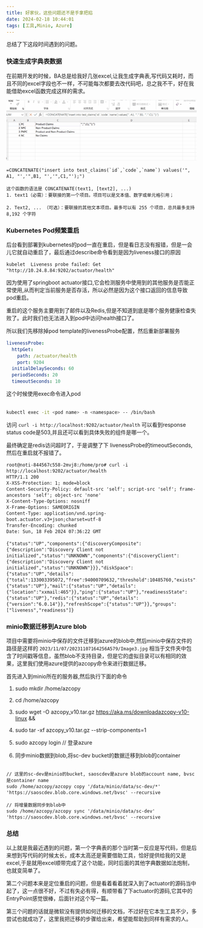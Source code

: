 ```yaml
---
title: 好家伙，这些问题还不是手拿把掐
date: 2024-02-18 10:44:01
tags: [工具,Minio, Azure]
---
```


总结了下这段时间遇到的问题。


### 快速生成字典表数据

在前期开发的时候，BA总是给我好几张excel,让我生成字典表,写代码又耗时，而且不同的excel字段也不一样，不可能每次都要去改代码吧，总之我不干，好在我能借助excel函数完成这样的需求。

![函数](/images/excel.gif)

```
=CONCATENATE("insert into test_claims(`id`,`code`,`name`) values('", A1, "','",B1, "','",C1,"');")

这个函数的语法是 CONCATENATE(text1, [text2], ...)
1. text1（必需）：要联接的第一个项目。项目可以是文本值、数字或单元格引用；

2. Text2, ... （可选）：要联接的其他文本项目。最多可以有 255 个项目，总共最多支持 8,192 个字符
```

### Kubernetes Pod频繁重启

后台看到部署到kubernetes的pod一直在重启，但是看日志没有报错，但是一会儿它就自动重启了，最后通过describe命令看到是因为liveness接口的原因

```
kubelet  Liveness probe failed: Get "http://10.24.8.84:9202/actuator/health"
```

因为使用了springboot actuator接口,它会检测服务中使用到的其他服务是否能正常使用,从而判定当前服务是否存活，所以必然是因为这个接口返回的信息导致pod重启。

重启的这个服务主要用到了邮件以及Redis,但是不知道到底是哪个服务健康检查失败了。此时我们也无法进入到pod中访问health接口了。

所以我们先移除掉pod template的livenessProbe配置，然后重新部署服务

```yaml
livenessProbe:
  httpGet:
    path: /actuator/health
    port: 9204
  initialDelaySeconds: 60
  periodSeconds: 20
  timeoutSeconds: 10
```

这个时候使用exec命令进入pod

```bash

kubectl exec -it <pod name> -n <namespace> -- /bin/bash
```

访问  `curl -i http://localhost:9202/actuator/health`  可以看到response status code是503,并且还可以看到具体失败的组件是哪一个。 

最终确定是redis访问超时了，于是调整了下 livenessProbe的timeoutSeconds,然后在重启就不报错了。

```
root@noti-844567c558-2mvj8:/home/pro# curl -i http://localhost:9202/actuator/health
HTTP/1.1 200 
X-XSS-Protection: 1; mode=block
Content-Security-Policy: default-src 'self'; script-src 'self'; frame-ancestors 'self'; object-src 'none'
X-Content-Type-Options: nosniff
X-Frame-Options: SAMEORIGIN
Content-Type: application/vnd.spring-boot.actuator.v3+json;charset=utf-8
Transfer-Encoding: chunked
Date: Sun, 18 Feb 2024 07:36:22 GMT

{"status":"UP","components":{"discoveryComposite":{"description":"Discovery Client not initialized","status":"UNKNOWN","components":{"discoveryClient":{"description":"Discovery Client not initialized","status":"UNKNOWN"}}},"diskSpace":{"status":"UP","details":{"total":133003395072,"free":94000709632,"threshold":10485760,"exists":true}},"livenessState":{"status":"UP"},"mail":{"status":"UP","details":{"location":"xxmail:465"}},"ping":{"status":"UP"},"readinessState":{"status":"UP"},"redis":{"status":"UP","details":{"version":"6.0.14"}},"refreshScope":{"status":"UP"}},"groups":["liveness","readiness"]}

```

### minio数据迁移到Azure blob

项目中需要将minio中保存的文件迁移到azure的blob中,然后minio中保存文件的路径是这样的 `2023/11/07/20231107164256A579/Image3.jpg`  相当于文件夹中包含了时间戳等信息，虽然blob不支持目录，但是它的虚拟目录可以有相同的效果，这里我们使用azure提供的azcopy命令来进行数据迁移。

首先进入到minio所在的服务器,然后执行下面的命令

1.  sudo mkdir /home/azcopy 

2. cd /home/azcopy
 
3. sudo  wget -O azcopy_v10.tar.gz https://aka.ms/downloadazcopy-v10-linux &&

4. sudo tar -xf azcopy_v10.tar.gz --strip-components=1

5. sudo azcopy login  // 登录azure


6. 同步minio数据到blob,将sc-dev bucket的数据迁移到blob的container

```

// 这里的sc-dev是minio的bucket, saoscdev是azure blob的account name, bvsc是container name
sudo /home/azcopy/azcopy copy '/data/minio/data/sc-dev/*' 'https://saoscdev.blob.core.windows.net/bvsc' --recursive

// 将增量数据同步到blob中
sudo /home/azcopy/azcopy sync '/data/minio/data/sc-dev' 'https://saoscdev.blob.core.windows.net/bvsc' --recursive
```


### 总结

以上就是我最近遇到的问题，第一个字典表的那个当时第一反应是写代码，但是后来想到写代码的时候太长，成本太高还是需要借助工具，恰好提供给我的又是excel,于是就用excel顺带完成了这个功能，同时后面的其他字典数据如法炮制，也就变简单了。

第二个问题本来是定位重启的问题，但是看着看着就深入到了actuator的源码当中起了，这一点很不好，不过有失必有得，有顺带看了下actuator的源码,它其中的EntryPoint感觉很棒，后面针对这个写一篇。

第三个问题的话就是微软没有提供如何迁移的文档，不过好在它本生工具不少，多尝试也就成功了，这里我把迁移的步骤给出来，希望能帮助到同样有需求的人。




